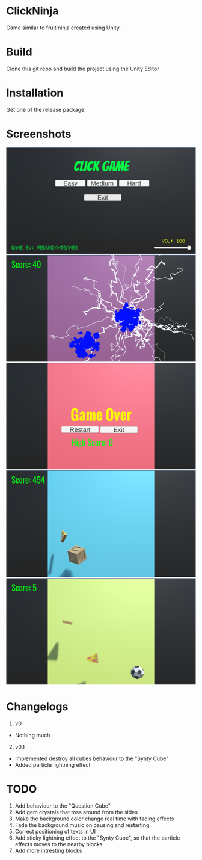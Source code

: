 # ClickNinja
Game similar to fruit ninja created using Unity.

# Build
Clone this git repo and build the project using the Unity Editor 

# Installation
Get one of the release package

# Screenshots

![Screenshot 1](screenshots/screenshot1.png)
![Screenshot 2](screenshots/screenshot2.png)
![Screenshot 3](screenshots/screenshot3.png)
![Screenshot 4](screenshots/screenshot4.png)
![Screenshot 5](screenshots/screenshot5.png)

# Changelogs
1. v0
  * Nothing much 
2. v0.1
  * Implemented destroy all cubes behaviour to the "Synty Cube"
  * Added particle lightning effect

# TODO
1. Add behaviour to the "Question Cube"
2. Add gem crystals that toss around from the sides
3. Make the background color change real time with fading effects
4. Fade the background music on pausing and restarting
5. Correct positioning of texts in UI
6. Add sticky lightning effect to the "Synty Cube", so that the particle effects moves to the nearby blocks
7. Add more intresting blocks
    
